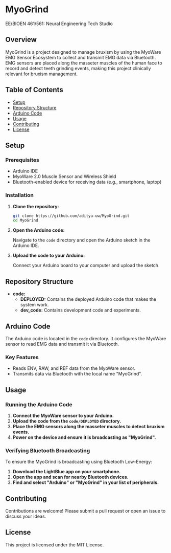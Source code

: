 # MyoGrind

EE/BIOEN 461/561: Neural Engineering Tech Studio

## Overview

MyoGrind is a project designed to manage bruxism by using the MyoWare EMG Sensor Ecosystem to collect and transmit EMG data via Bluetooth. EMG sensors are placed along the masseter muscles of the human face to record and detect teeth grinding events, making this project clinically relevant for bruxism management.

## Table of Contents

- [Setup](#setup)
- [Repository Structure](#repository-structure)
- [Arduino Code](#arduino-code)
- [Usage](#usage)
- [Contributing](#contributing)
- [License](#license)

## Setup

### Prerequisites

- Arduino IDE
- MyoWare 2.0 Muscle Sensor and Wireless Shield
- Bluetooth-enabled device for receiving data (e.g., smartphone, laptop)

### Installation

1. **Clone the repository:**

    ```bash
    git clone https://github.com/aditya-uw/MyoGrind.git
    cd MyoGrind
    ```

2. **Open the Arduino code:**

    Navigate to the `code` directory and open the Arduino sketch in the Arduino IDE.

3. **Upload the code to your Arduino:**

    Connect your Arduino board to your computer and upload the sketch.

## Repository Structure

- **code:**
  - **DEPLOYED:** Contains the deployed Arduino code that makes the system work.
  - **dev_code:** Contains development code and experiments.

## Arduino Code

The Arduino code is located in the `code` directory. It configures the MyoWare sensor to read EMG data and transmit it via Bluetooth.

### Key Features

- Reads ENV, RAW, and REF data from the MyoWare sensor.
- Transmits data via Bluetooth with the local name "MyoGrind".

## Usage

### Running the Arduino Code

1. **Connect the MyoWare sensor to your Arduino.**
2. **Upload the code from the `code/DEPLOYED` directory.**
3. **Place the EMG sensors along the masseter muscles to detect bruxism events.**
4. **Power on the device and ensure it is broadcasting as "MyoGrind".**

### Verifying Bluetooth Broadcasting

To ensure the MyoGrind is broadcasting using Bluetooth Low-Energy:

1. **Download the LightBlue app on your smartphone.**
2. **Open the app and scan for nearby Bluetooth devices.**
3. **Find and select "Arduino" or "MyoGrind" in your list of peripherals.**

## Contributing

Contributions are welcome! Please submit a pull request or open an issue to discuss your ideas.

## License

This project is licensed under the MIT License.
